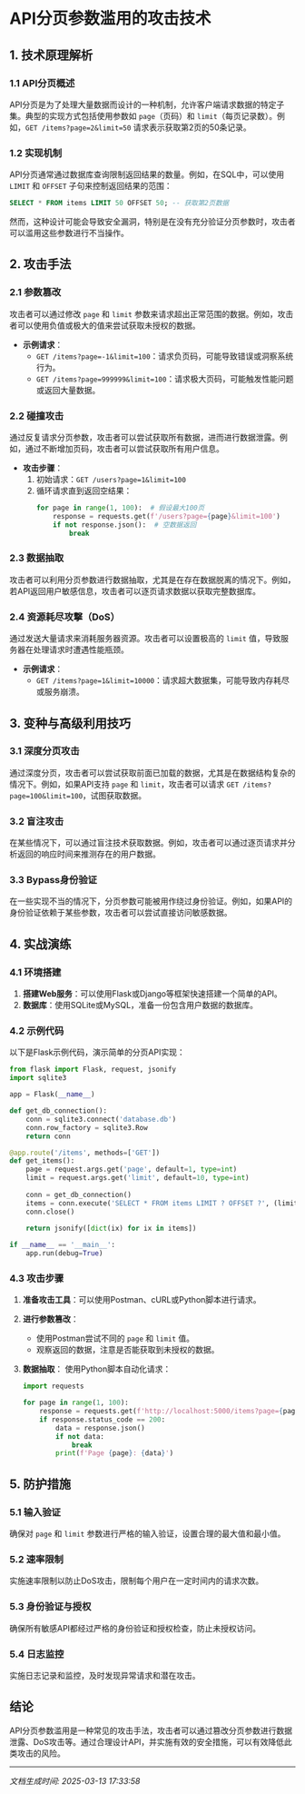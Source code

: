 # API分页参数滥用的攻击技术

## 1. 技术原理解析

### 1.1 API分页概述
API分页是为了处理大量数据而设计的一种机制，允许客户端请求数据的特定子集。典型的实现方式包括使用参数如 `page`（页码）和 `limit`（每页记录数）。例如，`GET /items?page=2&limit=50` 请求表示获取第2页的50条记录。

### 1.2 实现机制
API分页通常通过数据库查询限制返回结果的数量。例如，在SQL中，可以使用 `LIMIT` 和 `OFFSET` 子句来控制返回结果的范围：

```sql
SELECT * FROM items LIMIT 50 OFFSET 50; -- 获取第2页数据
```

然而，这种设计可能会导致安全漏洞，特别是在没有充分验证分页参数时，攻击者可以滥用这些参数进行不当操作。

## 2. 攻击手法

### 2.1 参数篡改
攻击者可以通过修改 `page` 和 `limit` 参数来请求超出正常范围的数据。例如，攻击者可以使用负值或极大的值来尝试获取未授权的数据。

- **示例请求**：
  - `GET /items?page=-1&limit=100`：请求负页码，可能导致错误或洞察系统行为。
  - `GET /items?page=999999&limit=100`：请求极大页码，可能触发性能问题或返回大量数据。

### 2.2 碰撞攻击
通过反复请求分页参数，攻击者可以尝试获取所有数据，进而进行数据泄露。例如，通过不断增加页码，攻击者可以尝试获取所有用户信息。

- **攻击步骤**：
  1. 初始请求：`GET /users?page=1&limit=100`
  2. 循环请求直到返回空结果：
     ```python
     for page in range(1, 100):  # 假设最大100页
         response = requests.get(f'/users?page={page}&limit=100')
         if not response.json():  # 空数据返回
             break
     ```

### 2.3 数据抽取
攻击者可以利用分页参数进行数据抽取，尤其是在存在数据脱离的情况下。例如，若API返回用户敏感信息，攻击者可以逐页请求数据以获取完整数据库。

### 2.4 资源耗尽攻撃（DoS）
通过发送大量请求来消耗服务器资源。攻击者可以设置极高的 `limit` 值，导致服务器在处理请求时遭遇性能瓶颈。

- **示例请求**：
  - `GET /items?page=1&limit=10000`：请求超大数据集，可能导致内存耗尽或服务崩溃。

## 3. 变种与高级利用技巧

### 3.1 深度分页攻击
通过深度分页，攻击者可以尝试获取前面已加载的数据，尤其是在数据结构复杂的情况下。例如，如果API支持 `page` 和 `limit`，攻击者可以请求 `GET /items?page=100&limit=100`，试图获取数据。

### 3.2 盲注攻击
在某些情况下，可以通过盲注技术获取数据。例如，攻击者可以通过逐页请求并分析返回的响应时间来推测存在的用户数据。

### 3.3 Bypass身份验证
在一些实现不当的情况下，分页参数可能被用作绕过身份验证。例如，如果API的身份验证依赖于某些参数，攻击者可以尝试直接访问敏感数据。

## 4. 实战演练

### 4.1 环境搭建
1. **搭建Web服务**：可以使用Flask或Django等框架快速搭建一个简单的API。
2. **数据库**：使用SQLite或MySQL，准备一份包含用户数据的数据库。

### 4.2 示例代码
以下是Flask示例代码，演示简单的分页API实现：

```python
from flask import Flask, request, jsonify
import sqlite3

app = Flask(__name__)

def get_db_connection():
    conn = sqlite3.connect('database.db')
    conn.row_factory = sqlite3.Row
    return conn

@app.route('/items', methods=['GET'])
def get_items():
    page = request.args.get('page', default=1, type=int)
    limit = request.args.get('limit', default=10, type=int)
    
    conn = get_db_connection()
    items = conn.execute('SELECT * FROM items LIMIT ? OFFSET ?', (limit, (page - 1) * limit)).fetchall()
    conn.close()
    
    return jsonify([dict(ix) for ix in items])

if __name__ == '__main__':
    app.run(debug=True)
```

### 4.3 攻击步骤
1. **准备攻击工具**：可以使用Postman、cURL或Python脚本进行请求。
2. **进行参数篡改**：
   - 使用Postman尝试不同的 `page` 和 `limit` 值。
   - 观察返回的数据，注意是否能获取到未授权的数据。

3. **数据抽取**：
   使用Python脚本自动化请求：

   ```python
   import requests

   for page in range(1, 100):
       response = requests.get(f'http://localhost:5000/items?page={page}&limit=100')
       if response.status_code == 200:
           data = response.json()
           if not data:
               break
           print(f'Page {page}: {data}')
   ```

## 5. 防护措施

### 5.1 输入验证
确保对 `page` 和 `limit` 参数进行严格的输入验证，设置合理的最大值和最小值。

### 5.2 速率限制
实施速率限制以防止DoS攻击，限制每个用户在一定时间内的请求次数。

### 5.3 身份验证与授权
确保所有敏感API都经过严格的身份验证和授权检查，防止未授权访问。

### 5.4 日志监控
实施日志记录和监控，及时发现异常请求和潜在攻击。

## 结论
API分页参数滥用是一种常见的攻击手法，攻击者可以通过篡改分页参数进行数据泄露、DoS攻击等。通过合理设计API，并实施有效的安全措施，可以有效降低此类攻击的风险。

---

*文档生成时间: 2025-03-13 17:33:58*
